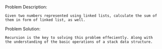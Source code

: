 Problem Description:

	Given two numbers represented using linked lists, calculate the sum of them in form of linked list, as well. 

Problem Solution:

	Recursion is the key to solving this problem effeciently. Along with the understanding of the basic operations of a stack data structure.


